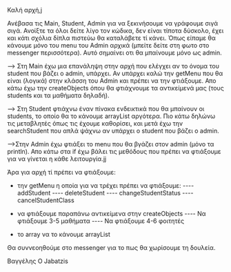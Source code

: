 Καλή αρχή,j

Ανέβασα τις Main, Student, Admin για να ξεκινήσουμε να γράφουμε σιγά σιγά. Ανοίξτε τα όλοι δείτε λίγο τον κώδικα, δεν είναι τίποτα δύσκολο, έχει και κάτι σχόλια δίπλα πιστεύω θα καταλάβετε τί κάνει.
Όπως είπαμε θα κάνουμε μόνο του menu του Admin αρχικά (μπείτε δείτε στη φωτο στο messenger περισσότερα). Αυτό σημαίνει οτι θα μπαίνουμε μόνο ως admin.

--> Στη Main έχω μια επανάληψη στην αρχή που ελέγχει αν το όνομα του student που βάζει ο admin, υπάρχει. Αν υπάρχει καλώ την getMenu που θα είναι (λογικά) στην κλάσση του Admin και πρέπει να την φτιάξουμε. Απο κάτω έχω την createObjects όπου θα φτιάχνουμε τα αντικείμενά μας (τους students και τα μαθήματα δηλαδή).

--> Στη Student φτιάχνω έναν πίνακα ενδεικτικά που θα μπαίνουν οι students, το οποίο θα το κάνουμε arrayList αργότερα. Πιο κάτω δηλώνω τις μεταβλητές όπως τις έχουμε καθορίσει, και μετά έχω την searchStudent που απλά ψάχνω αν υπάρχει ο student που βάζει ο admin.

-->Στην Admin έχω φτιάξει το menu που θα βγάζει στον admin (μόνο τα println). Απο κάτω στα if έχω βάλει τις μεθόδους που πρέπει να φτιάξουμε για να γίνεται η κάθε λειτουργία.jj

Άρα για αρχή τί πρέπει να φτιάξουμε:

- την getMenu η οποία για να τρέχει πρέπει να φτιάξουμε: 
----  addStudent
----  deleteStudent
----  changeStudentStatus
----  cancelStudentClass

- να φτιάξουμε παραπάνω αντικείμενα στην createObjects
---- Να φτιάξουμε 3-5 μαθήματα
---- Να φτιάξουμε 4-6 φοιτητές

- το array να το κάνουμε arrayList

Θα συννεοηθούμε στο messenger για το πως θα χωρίσουμε τη δουλεία.

Βαγγέλης O Jabatzis
